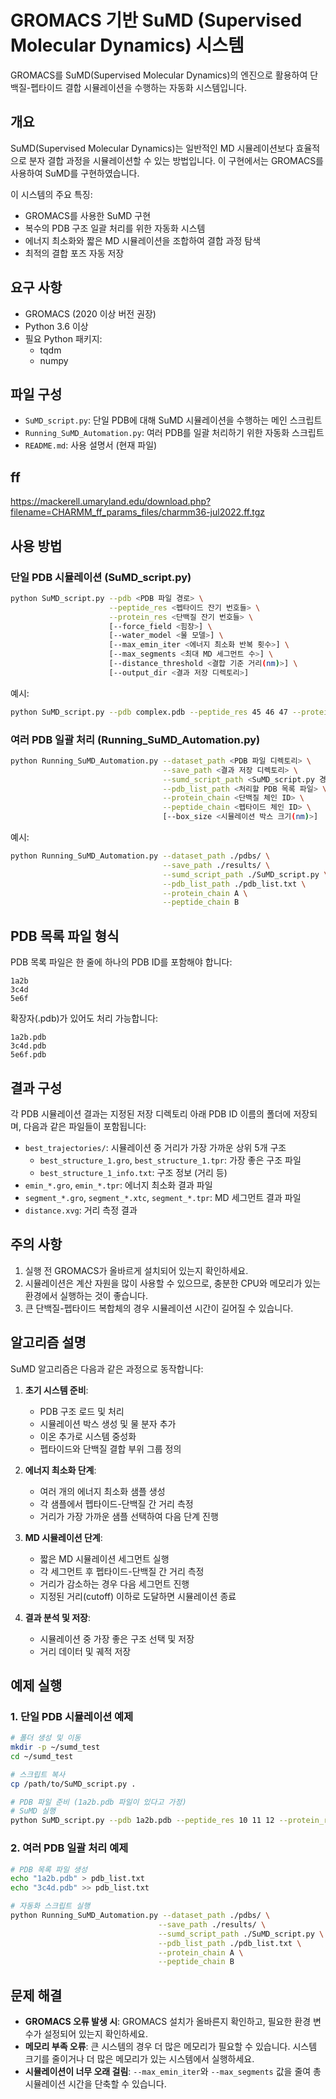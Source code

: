 # GROMACS 기반 SuMD (Supervised Molecular Dynamics) 시스템

GROMACS를 SuMD(Supervised Molecular Dynamics)의 엔진으로 활용하여 단백질-펩타이드 결합 시뮬레이션을 수행하는 자동화 시스템입니다.

## 개요

SuMD(Supervised Molecular Dynamics)는 일반적인 MD 시뮬레이션보다 효율적으로 분자 결합 과정을 시뮬레이션할 수 있는 방법입니다. 이 구현에서는 GROMACS를 사용하여 SuMD를 구현하였습니다.

이 시스템의 주요 특징:
- GROMACS를 사용한 SuMD 구현
- 복수의 PDB 구조 일괄 처리를 위한 자동화 시스템
- 에너지 최소화와 짧은 MD 시뮬레이션을 조합하여 결합 과정 탐색
- 최적의 결합 포즈 자동 저장

## 요구 사항

- GROMACS (2020 이상 버전 권장)
- Python 3.6 이상
- 필요 Python 패키지: 
  - tqdm
  - numpy

## 파일 구성

- `SuMD_script.py`: 단일 PDB에 대해 SuMD 시뮬레이션을 수행하는 메인 스크립트
- `Running_SuMD_Automation.py`: 여러 PDB를 일괄 처리하기 위한 자동화 스크립트
- `README.md`: 사용 설명서 (현재 파일)

## ff

https://mackerell.umaryland.edu/download.php?filename=CHARMM_ff_params_files/charmm36-jul2022.ff.tgz


## 사용 방법

### 단일 PDB 시뮬레이션 (SuMD_script.py)

```bash
python SuMD_script.py --pdb <PDB 파일 경로> \
                      --peptide_res <펩타이드 잔기 번호들> \
                      --protein_res <단백질 잔기 번호들> \
                      [--force_field <힘장>] \
                      [--water_model <물 모델>] \
                      [--max_emin_iter <에너지 최소화 반복 횟수>] \
                      [--max_segments <최대 MD 세그먼트 수>] \
                      [--distance_threshold <결합 기준 거리(nm)>] \
                      [--output_dir <결과 저장 디렉토리>]
```

예시:
```bash
python SuMD_script.py --pdb complex.pdb --peptide_res 45 46 47 --protein_res 123 124 125 --output_dir results
```

### 여러 PDB 일괄 처리 (Running_SuMD_Automation.py)

```bash
python Running_SuMD_Automation.py --dataset_path <PDB 파일 디렉토리> \
                                  --save_path <결과 저장 디렉토리> \
                                  --sumd_script_path <SuMD_script.py 경로> \
                                  --pdb_list_path <처리할 PDB 목록 파일> \
                                  --protein_chain <단백질 체인 ID> \
                                  --peptide_chain <펩타이드 체인 ID> \
                                  [--box_size <시뮬레이션 박스 크기(nm)>]
```

예시:
```bash
python Running_SuMD_Automation.py --dataset_path ./pdbs/ \
                                  --save_path ./results/ \
                                  --sumd_script_path ./SuMD_script.py \
                                  --pdb_list_path ./pdb_list.txt \
                                  --protein_chain A \
                                  --peptide_chain B
```

## PDB 목록 파일 형식

PDB 목록 파일은 한 줄에 하나의 PDB ID를 포함해야 합니다:
```
1a2b
3c4d
5e6f
```

확장자(.pdb)가 있어도 처리 가능합니다:
```
1a2b.pdb
3c4d.pdb
5e6f.pdb
```

## 결과 구성

각 PDB 시뮬레이션 결과는 지정된 저장 디렉토리 아래 PDB ID 이름의 폴더에 저장되며, 다음과 같은 파일들이 포함됩니다:

- `best_trajectories/`: 시뮬레이션 중 거리가 가장 가까운 상위 5개 구조
  - `best_structure_1.gro`, `best_structure_1.tpr`: 가장 좋은 구조 파일
  - `best_structure_1_info.txt`: 구조 정보 (거리 등)
- `emin_*.gro`, `emin_*.tpr`: 에너지 최소화 결과 파일
- `segment_*.gro`, `segment_*.xtc`, `segment_*.tpr`: MD 세그먼트 결과 파일
- `distance.xvg`: 거리 측정 결과

## 주의 사항

1. 실행 전 GROMACS가 올바르게 설치되어 있는지 확인하세요.
2. 시뮬레이션은 계산 자원을 많이 사용할 수 있으므로, 충분한 CPU와 메모리가 있는 환경에서 실행하는 것이 좋습니다.
3. 큰 단백질-펩타이드 복합체의 경우 시뮬레이션 시간이 길어질 수 있습니다.

## 알고리즘 설명

SuMD 알고리즘은 다음과 같은 과정으로 동작합니다:

1. **초기 시스템 준비**:
   - PDB 구조 로드 및 처리
   - 시뮬레이션 박스 생성 및 물 분자 추가
   - 이온 추가로 시스템 중성화
   - 펩타이드와 단백질 결합 부위 그룹 정의

2. **에너지 최소화 단계**:
   - 여러 개의 에너지 최소화 샘플 생성
   - 각 샘플에서 펩타이드-단백질 간 거리 측정
   - 거리가 가장 가까운 샘플 선택하여 다음 단계 진행

3. **MD 시뮬레이션 단계**:
   - 짧은 MD 시뮬레이션 세그먼트 실행
   - 각 세그먼트 후 펩타이드-단백질 간 거리 측정
   - 거리가 감소하는 경우 다음 세그먼트 진행
   - 지정된 거리(cutoff) 이하로 도달하면 시뮬레이션 종료

4. **결과 분석 및 저장**:
   - 시뮬레이션 중 가장 좋은 구조 선택 및 저장
   - 거리 데이터 및 궤적 저장

## 예제 실행

### 1. 단일 PDB 시뮬레이션 예제

```bash
# 폴더 생성 및 이동
mkdir -p ~/sumd_test
cd ~/sumd_test

# 스크립트 복사
cp /path/to/SuMD_script.py .

# PDB 파일 준비 (1a2b.pdb 파일이 있다고 가정)
# SuMD 실행
python SuMD_script.py --pdb 1a2b.pdb --peptide_res 10 11 12 --protein_res 100 101 102 --output_dir results_1a2b
```

### 2. 여러 PDB 일괄 처리 예제

```bash
# PDB 목록 파일 생성
echo "1a2b.pdb" > pdb_list.txt
echo "3c4d.pdb" >> pdb_list.txt

# 자동화 스크립트 실행
python Running_SuMD_Automation.py --dataset_path ./pdbs/ \
                                 --save_path ./results/ \
                                 --sumd_script_path ./SuMD_script.py \
                                 --pdb_list_path ./pdb_list.txt \
                                 --protein_chain A \
                                 --peptide_chain B
```

## 문제 해결

- **GROMACS 오류 발생 시**: GROMACS 설치가 올바른지 확인하고, 필요한 환경 변수가 설정되어 있는지 확인하세요.
- **메모리 부족 오류**: 큰 시스템의 경우 더 많은 메모리가 필요할 수 있습니다. 시스템 크기를 줄이거나 더 많은 메모리가 있는 시스템에서 실행하세요.
- **시뮬레이션이 너무 오래 걸림**: `--max_emin_iter`와 `--max_segments` 값을 줄여 총 시뮬레이션 시간을 단축할 수 있습니다.
